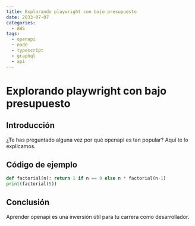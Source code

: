```yaml
---
title: Explorando playwright con bajo presupuesto
date: 2033-07-07
categories:
  - AWS
tags:
  - openapi
  - node
  - typescript
  - graphql
  - api
---
```


# Explorando playwright con bajo presupuesto

## Introducción

¿Te has preguntado alguna vez por qué openapi es tan popular? Aquí te lo explicamos.

## Código de ejemplo

```python
def factorial(n): return 1 if n == 0 else n * factorial(n-1)
print(factorial(5))
```

## Conclusión

Aprender openapi es una inversión útil para tu carrera como desarrollador.